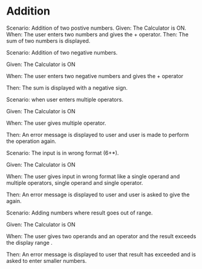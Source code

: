 # Addition

Scenario: Addition of two postive numbers.
Given: The Calculator is ON.
When: The user enters two numbers and gives the + operator. 
Then: The sum of two numbers is displayed. 

Scenario: Addition of two negative numbers.
  
Given: The Calculator is ON
  
When: The user enters two negative numbers and gives the + operator 
  
Then: The sum is displayed with a negative sign.
  
Scenario: when user enters multiple operators.
  
Given: The Calculator is ON
  
When: The user gives multiple operator. 
  
Then: An error message is displayed to user and user is made to perform the operation again. 
  
Scenario: The input is in wrong format (6+*).
  
Given: The Calculator is ON
  
When: The user gives input in wrong format like a single operand and multiple operators, single operand and single operator. 
  
Then: An error message is displayed to user and user is asked to give the again.
  
Scenario: Adding numbers where result goes out of range.
  
Given: The Calculator is ON
  
When: The user gives two operands and an operator and the result exceeds the display range . 
  
Then: An error message is displayed to user that result has exceeded and is asked to enter smaller numbers.
  
  
  
  
  
